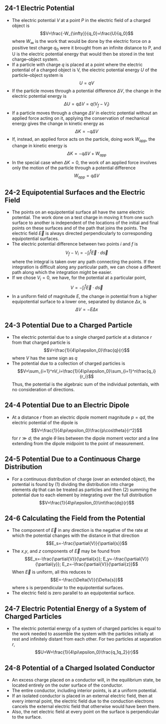 ## 24-1 Electric Potential
- The electric potential $V$ at a point $P$ in the electric field of a charged object is $$V=\frac{-W_{\infty}}{q_0}=\frac{U}{q_0}$$
	where $W_{\infty}$ is the work that would be done by the electric force on a positive test charge $q_0$ were it brought from an infinite distance to P, and U is the electric potential energy that would then be stored in the test charge–object system.
- If a particle with charge $q$ is placed at a point where the electric potential of a charged object is V, the electric potential energy $U$ of the particle–object system is $$U=qV$$
- If the particle moves through a potential difference $\Delta{V}$, the change in the electric potential energy is $$\Delta{U}=q\Delta{V}=q(V_f-V_i)$$
- If a particle moves through a change $\Delta{V}$ in electric potential without an applied force acting on it, applying the conservation of mechanical energy gives the change in kinetic energy as $$\Delta{K}=-q\Delta{V}$$
- If, instead, an applied force acts on the particle, doing work $W_{app}$, the change in kinetic energy is $$\Delta{K}=-q\Delta{V}+W_{app}$$
- In the special case when $\Delta{K}=0$, the work of an applied force involves only the motion of the particle through a potential difference $$W_{app}=q\Delta{V}$$

## 24-2 Equipotential Surfaces and the Electric Field
- The points on an equipotential surface all have the same electric potential. The work done on a test charge in moving it from one such surface to another is independent of the locations of the initial and final points on these surfaces and of the path that joins the points. The electric field $\vec{E}$ is always directed perpendicularly to corresponding equipotential surfaces.
- The electric potential difference between two points $i$ and $f$ is $$V_f-V_i=-\int_i^f\vec{E}\cdot{d}\vec{s}$$
	where the integral is taken over any path connecting the points. If the integration is difficult along any particular path, we can chose a different path along which the integration might be easier.
- If we chose $V_i=0$, we have, for the potential at a particular point, $$V=-\int_i^f\vec{E}\cdot{d}\vec{s}$$
- In a uniform field of magnitude $E$, the change in potential from a higher equipotential surface to a lower one, separated by distance $\Delta{x}$, is $$\Delta{V}=-E\Delta{x}$$

## 24-3 Potential Due to a Charged Particle
- The electric potential due to a single charged particle at a distance $r$ from that charged particle is $$V=\frac{1}{4\pi\epsilon_0}\frac{q}{r}$$
	where $V$ has the same sign as $q$
- The potential due to a collection of charged particles is $$V=\sum_{i=1}^nV_i=\frac{1}{4\pi\epsilon_0}\sum_{i=1}^n\frac{q_i}{r_i}$$
	Thus, the potential is the algebraic sum of the individual potentials, with no consideration of directions.

## 24-4 Potential Due to an Electric Dipole
- At a distance $r$ from an electric dipole moment magnitude $p=qd$, the electric potential of the dipole is $$V=\frac{1}{4\pi\epsilon_0}\frac{p\cos\theta}{r^2}$$
	for $r\gg{d}$; the angle $\theta$ lies between the dipole moment vector and a line extending from the dipole midpoint to the point of measurement.

## 24-5 Potential Due to a Continuous Charge Distribution
- For a continuous distribution of charge (over an extended object), the potential is found by (1) dividing the distribution into charge elements $dq$ that can be treated as particles and then (2) summing the potential due to each element by integrating over the full distribution $$V=\frac{1}{4\pi\epsilon_0}\int\frac{dq}{r}$$

## 24-6 Calculating the Field from the Potential
- The component of $\vec{E}$ in any direction is the negative of the rate at which the potential changes with the distance in that direction $$E_s=-\frac{\partial{V}}{\partial{s}}$$
- The $x$,$y$, and $z$ components of $\vec{E}$ may be found from $$E_x=-\frac{\partial{V}}{\partial{x}}; E_y=-\frac{\partial{V}}{\partial{y}}; E_z=-\frac{\partial{V}}{\partial{z}}$$
	When $\vec{E}$ is uniform, all this reduces to $$E=-\frac{\Delta{V}}{\Delta{s}}$$
	where s is perpendicular to the equipotential surfaces.
- The electric field is zero parallel to an equipotential surface.

## 24-7 Electric Potential Energy of a System of Charged Particles
- The electric potential energy of a system of charged particles is equal to the work needed to assemble the system with the particles initially at rest and infinitely distant from each other. For two particles at separation $r$, $$U=W=\frac{1}{4\pi\epsilon_0}\frac{q_1q_2}{r}$$
## 24-8 Potential of a Charged Isolated Conductor
- An excess charge placed on a conductor will, in the equilibrium state, be located entirely on the outer surface of the conductor.
- The entire conductor, including interior points, is at a uniform potential.
- If an isolated conductor is placed in an external electric field, then at every internal point, the electric field due to the conduction electrons cancels the external electric field that otherwise would have been there.
- Also, the net electric field at every point on the surface is perpendicular to the surface.